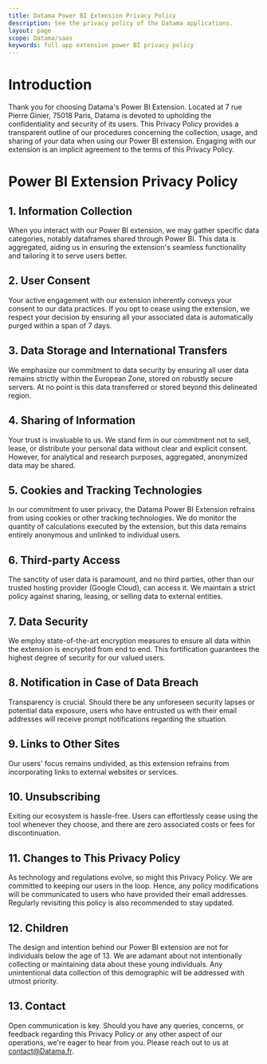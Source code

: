 ```yaml
---
title: Datama Power BI Extension Privacy Policy
description: See the privacy policy of the Datama applications.
layout: page
scope: Datama/saas
keywords: full app extension power BI privacy policy
---
```



# Introduction

Thank you for choosing Datama's Power BI Extension. Located at 7 rue Pierre Ginier, 75018 Paris, Datama is devoted to upholding the confidentiality and security of its users. This Privacy Policy provides a transparent outline of our procedures concerning the collection, usage, and sharing of your data when using our Power BI extension. Engaging with our extension is an implicit agreement to the terms of this Privacy Policy.

# Power BI Extension Privacy Policy

## 1. Information Collection
When you interact with our Power BI extension, we may gather specific data categories, notably dataframes shared through Power BI. This data is aggregated, aiding us in ensuring the extension's seamless functionality and tailoring it to serve users better.


## 2. User Consent
Your active engagement with our extension inherently conveys your consent to our data practices. If you opt to cease using the extension, we respect your decision by ensuring all your associated data is automatically purged within a span of 7 days.


## 3. Data Storage and International Transfers
We emphasize our commitment to data security by ensuring all user data remains strictly within the European Zone, stored on robustly secure servers. At no point is this data transferred or stored beyond this delineated region.


## 4. Sharing of Information
Your trust is invaluable to us. We stand firm in our commitment not to sell, lease, or distribute your personal data without clear and explicit consent. However, for analytical and research purposes, aggregated, anonymized data may be shared.


## 5. Cookies and Tracking Technologies
In our commitment to user privacy, the Datama Power BI Extension refrains from using cookies or other tracking technologies. We do monitor the quantity of calculations executed by the extension, but this data remains entirely anonymous and unlinked to individual users.


## 6. Third-party Access
The sanctity of user data is paramount, and no third parties, other than our trusted hosting provider (Google Cloud), can access it. We maintain a strict policy against sharing, leasing, or selling data to external entities.


## 7. Data Security
We employ state-of-the-art encryption measures to ensure all data within the extension is encrypted from end to end. This fortification guarantees the highest degree of security for our valued users.


## 8. Notification in Case of Data Breach
Transparency is crucial. Should there be any unforeseen security lapses or potential data exposure, users who have entrusted us with their email addresses will receive prompt notifications regarding the situation.


## 9. Links to Other Sites
Our users' focus remains undivided, as this extension refrains from incorporating links to external websites or services.


## 10. Unsubscribing
Exiting our ecosystem is hassle-free. Users can effortlessly cease using the tool whenever they choose, and there are zero associated costs or fees for discontinuation.


## 11. Changes to This Privacy Policy
As technology and regulations evolve, so might this Privacy Policy. We are committed to keeping our users in the loop. Hence, any policy modifications will be communicated to users who have provided their email addresses. Regularly revisiting this policy is also recommended to stay updated.


## 12. Children
The design and intention behind our Power BI extension are not for individuals below the age of 13. We are adamant about not intentionally collecting or maintaining data about these young individuals. Any unintentional data collection of this demographic will be addressed with utmost priority.


## 13. Contact
Open communication is key. Should you have any queries, concerns, or feedback regarding this Privacy Policy or any other aspect of our operations, we're eager to hear from you. Please reach out to us at contact@Datama.fr.



